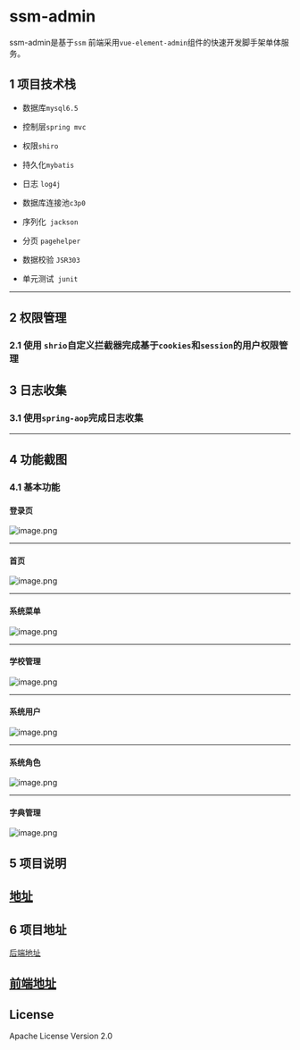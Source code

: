 # ssm-admin

ssm-admin是基于`ssm` 前端采用`vue-element-admin`组件的快速开发脚手架单体服务。

## 1 项目技术栈

* 数据库`mysql6.5`

*  控制层`spring mvc`

* 权限`shiro`

*  持久化`mybatis`

*  日志 `log4j`

*  数据库连接池`c3p0`

*  序列化` jackson`

*  分页 ` pagehelper `

*  数据校验 `JSR303`

*  单元测试` junit`

------

## 2 权限管理

### 2.1 使用 `shrio`自定义拦截器完成基于`cookies`和`session`的用户权限管理

## 3 日志收集

### 3.1 使用`spring-aop`完成日志收集

------

## 4 功能截图

### 4.1 基本功能
#### 登录页
![image.png](https://upload-images.jianshu.io/upload_images/4157022-70e17b6f299ad724.png?imageMogr2/auto-orient/strip%7CimageView2/2/w/1240)



-----
#### 首页

![image.png](https://upload-images.jianshu.io/upload_images/4157022-ee32f1059c4eb4b4.png?imageMogr2/auto-orient/strip%7CimageView2/2/w/1240)


-----
#### 系统菜单

![image.png](https://upload-images.jianshu.io/upload_images/4157022-1d14f8cd38e014b6.png?imageMogr2/auto-orient/strip%7CimageView2/2/w/1240)

-----
#### 学校管理

![image.png](https://upload-images.jianshu.io/upload_images/4157022-bb197cdfe9bf9873.png?imageMogr2/auto-orient/strip%7CimageView2/2/w/1240)



-----
#### 系统用户

![image.png](https://upload-images.jianshu.io/upload_images/4157022-16084aae35dc2635.png?imageMogr2/auto-orient/strip%7CimageView2/2/w/1240)



-----
#### 系统角色

![image.png](https://upload-images.jianshu.io/upload_images/4157022-88831b0368fafb0e.png?imageMogr2/auto-orient/strip%7CimageView2/2/w/1240)


-----
#### 字典管理

![image.png](https://upload-images.jianshu.io/upload_images/4157022-e3b3870792f6513c.png?imageMogr2/auto-orient/strip%7CimageView2/2/w/1240)



## 5 项目说明

 [地址](https://www.jianshu.com/p/ea1fe005848c)
------

## 6 项目地址

[后端地址](https://github.com/ayhyh/ssm-admin)

[前端地址](https://github.com/ayhyh/ssm-admin-ui)
------



## License
Apache License Version 2.0

